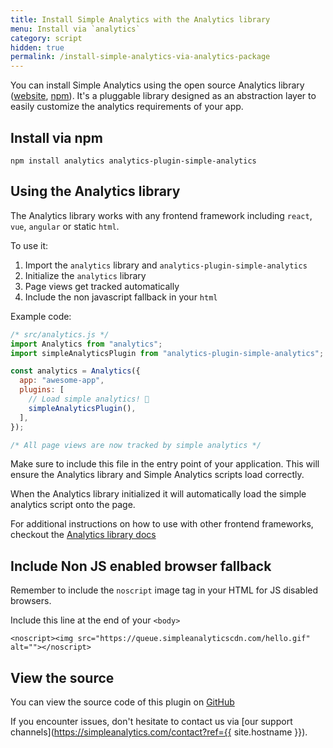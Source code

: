 ```yaml
---
title: Install Simple Analytics with the Analytics library
menu: Install via `analytics`
category: script
hidden: true
permalink: /install-simple-analytics-via-analytics-package
---
```


You can install Simple Analytics using the open source Analytics library ([website](https://getanalytics.io), [npm](https://www.npmjs.com/package/analytics)). It's a pluggable library designed as an abstraction layer to easily customize the analytics requirements of your app.

## Install via npm

```
npm install analytics analytics-plugin-simple-analytics
```

## Using the Analytics library

The Analytics library works with any frontend framework including `react`, `vue`, `angular` or static `html`.

To use it:

1. Import the `analytics` library and `analytics-plugin-simple-analytics`
2. Initialize the `analytics` library
3. Page views get tracked automatically
4. Include the non javascript fallback in your `html`

Example code:

```js
/* src/analytics.js */
import Analytics from "analytics";
import simpleAnalyticsPlugin from "analytics-plugin-simple-analytics";

const analytics = Analytics({
  app: "awesome-app",
  plugins: [
    // Load simple analytics! 🎉
    simpleAnalyticsPlugin(),
  ],
});

/* All page views are now tracked by simple analytics */
```

Make sure to include this file in the entry point of your application. This will ensure the Analytics library and Simple Analytics scripts load correctly.

When the Analytics library initialized it will automatically load the simple analytics script onto the page.

For additional instructions on how to use with other frontend frameworks, checkout the [Analytics library docs](https://getanalytics.io/tutorial/getting-started/)

## Include Non JS enabled browser fallback

Remember to include the `noscript` image tag in your HTML for JS disabled browsers.

Include this line at the end of your `<body>`

```
<noscript><img src="https://queue.simpleanalyticscdn.com/hello.gif" alt=""></noscript>
```

## View the source

You can view the source code of this plugin on [GitHub](https://github.com/DavidWells/analytics/tree/master/packages/analytics-plugin-simple-analytics)

If you encounter issues, don't hesitate to contact us via [our support channels](https://simpleanalytics.com/contact?ref={{ site.hostname }}).
